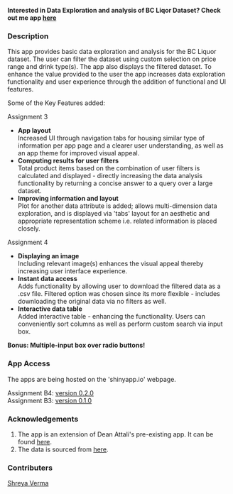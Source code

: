 **Interested in Data Exploration and analysis of BC Liqor Dataset? Check out me app [here](https://shreyaverma.shinyapps.io/DataAnalysis_BCL_Updated/)**

### Description
This app provides basic data exploration and analysis for the BC Liquor dataset. The user can filter the dataset using custom selection on price range and drink type(s). The app also displays the filtered dataset. To enhance the value provided to the user the app increases data exploration functionality and user experience through the addition of functional and UI features.

Some of the Key Features added: 

Assignment 3

- **App layout**  
  Increased UI through navigation tabs for housing similar type of information per app page and a clearer user understanding, as well as an app theme for improved visual appeal. 
- **Computing results for user filters**  
  Total product items based on the combination of user filters is calculated and displayed - directly increasing the data analysis functionality by returning a concise answer to a query over a large dataset.  
- **Improving information and layout**  
  Plot for another data attribute is added; allows multi-dimension data exploration, and is displayed via 'tabs' layout for an aesthetic and appropriate representation scheme i.e. related information is placed closely.
  
Assignment 4

- **Displaying an image**  
  Including relevant image(s) enhances the visual appeal thereby increasing user interface experience.  
- **Instant data access**  
  Adds functionality by allowing user to download the filtered data as a .csv file. Filtered option was chosen since its more flexible - includes downloading the original data via no filters as well.
- **Interactive data table**  
  Added interactive table - enhancing the functionality. Users can conveniently sort columns as well as perform custom search via input box.
 
**Bonus: Multiple-input box over radio buttons!**

### App Access
The apps are being hosted on the 'shinyapp.io' webpage.

Assignment B4: [version 0.2.0](https://shreyaverma.shinyapps.io/DataAnalysis_BCL_Updated/)  
Assignment B3: [version 0.1.0](https://shreyaverma.shinyapps.io/DataAnalysis_BCL/)  

### Acknowledgements
1. The app is an extension of Dean Attali's pre-existing app. It can be found [here](https://deanattali.com/blog/building-shiny-apps-tutorial/).
2. The data is sourced from [here](https://github.com/daattali/shiny-server/tree/master/bcl/data).


### Contributers
[Shreya Verma](shreyav1@gmail.com)

